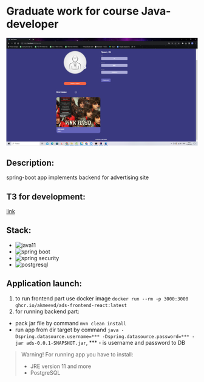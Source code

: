 # Graduate work for course Java-developer

![pink floyd](src/test/resources/picture/profile.png)

## Description:
spring-boot app implements backend for advertising site

## ТЗ for development:
[link](https://github.com/11th/graduate-work/wiki/%D0%A2%D0%97-%D0%BD%D0%B0-%D1%80%D0%B0%D0%B7%D1%80%D0%B0%D0%B1%D0%BE%D1%82%D0%BA%D1%83)

## Stack:
- ![java11](https://img.shields.io/badge/java_11-red)
- ![spring boot](https://img.shields.io/badge/spring_boot-green)
- ![spring security](https://img.shields.io/badge/spring_security-green)
- ![postgresql](https://img.shields.io/badge/postgresql-blue)

## Application launch:
1. to run frontend part use docker image `docker run --rm -p 3000:3000 ghcr.io/akmeevd/ads-frontend-react:latest`
2. for running backend part:
- pack jar file by command `mvn clean install`
- run app from dir target by command `java -Dspring.datasource.username=*** -Dspring.datasource.password=*** -jar ads-0.0.1-SNAPSHOT.jar`,  *** - is username and password to DB

> Warning! For running app you have to install:
> -  JRE version 11 and more
> -  PostgreSQL

